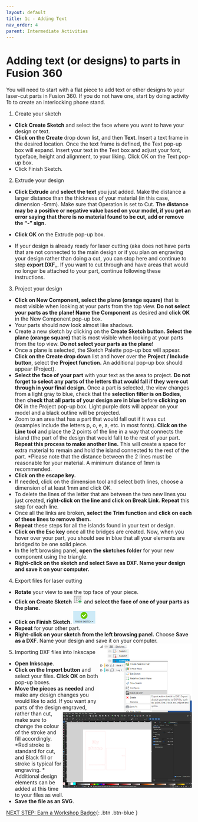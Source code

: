 ```yaml
---
layout: default
title: 1c - Adding Text
nav_order: 4
parent: Intermediate Activities
---
```

# Adding text (or designs) to parts in Fusion 360

You will need to start with a flat piece to add text or other designs to your laser-cut parts in Fusion 360. If you do not have one, start by doing activity 1b to create an interlocking phone stand. 

1. Create your sketch
   
- **Click Create Sketch** and select the face where you want to have your design or text. 
- **Click on the Create** drop down list, and then **Text**. Insert a text frame in the desired location. Once the text frame is defined, the Text pop-up box will expand. Insert your text in the Text box and adjust your font, typeface, height and alignment, to your liking. Click OK on the Text pop-up box. 
- Click Finish Sketch.
  
2. Extrude your design
   
- **Click Extrude** and **select the text** you just added. Make the distance a larger distance than the thickness of your material (in this case, dimension -5mm). Make sure that Operation is set to Cut. **The distance may be a positive or negative value based on your model, if you get an error saying that there is no material found to be cut, add or remove the “-” sign.**
- **Click OK** on the Extrude pop-up box.

- If your design is already ready for laser cutting (aka does not have parts that are not connected to the main design or if you plan on engraving your design rather than doing a cut, you can stop here and continue to step ____export DXF_____. If you want to cut through and have areas that would no longer be attached to your part, continue following these instructions.

3. Project your design
   
- **Click on New Component, select the plane (orange square)** that is most visible when looking at your parts from the top view. **Do not select your parts as the plane! Name the Component** as desired and **click OK** in the New Component pop-up box. 
- Your parts should now look almost like shadows. 
- Create a new sketch by clicking on the **Create Sketch button. Select the plane (orange square)** that is most visible when looking at your parts from the top view. **Do not select your parts as the plane!**
- Once a plane is selected, the Sketch Palette pop-up box will appear. **Click on the Create drop down** list and hover over the **Project / Include button**, select the **Project function.** An additional pop-up box should appear (Project). 
- **Select the face of your part** with your text as the area to project. **Do not forget to select any parts of the letters that would fall if they were cut through in your final design.** Once a part is selected, the view changes from a light gray to blue, check that the **selection filter is on Bodies**, then **check that all parts of your design are in blue** before **clicking on OK** in the Project pop-up box. Light purple dots will appear on your model and a black outline will be projected. 
- Zoom to an area that has a part that would fall out if it was cut (examples include the letters p, o, e, a, etc. in most fonts). **Click on the Line tool** and place the 2 points of the line in a way that connects the island (the part of the design that would fall) to the rest of your part. **Repeat this process to make another line.** This will create a space for extra material to remain and hold the island connected to the rest of the part. *Please note that the distance between the 2 lines must be reasonable for your material. A minimum distance of 1mm is recommended.
- **Click on the escape key.** 
- If needed, click on the dimension tool and select both lines, choose a dimension of at least 1mm and click OK.
- To delete the lines of the letter that are between the two new lines you just created, **right-click on the line and click on Break Link. Repeat** this step for each line. 
- Once all the links are broken, **select the Trim function** and **click on each of these lines to remove them.** 
- **Repeat** these steps for all the islands found in your text or design. 
- **Click on the Esc key** once all the bridges are created. Now, when you hover over your part, you should see in blue that all your elements are bridged to be one solid piece. 
- In the left browsing panel, **open the sketches folder** for your new component using the triangle. 
- **Right-click on the sketch and select Save as DXF. Name your design and save it on your computer.** 

4. Export files for laser cutting
   
- **Rotate** your view to see the top face of your piece.
- **Click on Create Sketch** <img src="images/act4/32create_sketch.png" style="width:25px;" alt="create sketch icon"> and **select the face of one of your parts as the plane.**
- **Click on Finish Sketch.** <img src="images/act4/36finish_sketch.png" style="width:60px;" alt="finish sketch icon">
- **Repeat** for your other part.
- **Right-click on your sketch from the left browsing panel.** Choose **Save as a DXF**. Name your design and save it on your computer. <img src="images/act4/20_dxf.png" style="float:right;width:250px;" alt="">

5. Importing DXF files into Inkscape
   
- **Open Inkscape**. 
- **Click on the Import button** and select your files. **Click OK** on both pop-up boxes.
- **Move the pieces as needed** and make any design changes you would like to add. <img src="images/act4/21_importinkscape.png" style="float:right;width:350px;" alt=""> If you want any parts of the design engraved, rather than cut, make sure to change the colour of the stroke and fill accordingly. *Red stroke is standard for cut, and Black fill or stroke is typical for engraving. * Additional design elements can be added at this time to your files as well.
- **Save the file as an SVG**.


[NEXT STEP: Earn a Workshop Badge](informal-credentials.html){: .btn .btn-blue }

